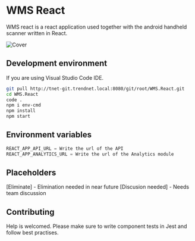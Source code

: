 # WMS React

WMS react is a react application used together with the android handheld scanner written in React.

![ Cover](https://media-live2.prod.scw.jungheinrichcloud.com/resource/image/1437208/landscape_ratio19x9/3508/1662/bd4d711b895639c28ab43603fc8b344a/C39D6F0E8288F1C0286367CCA65E7E25/jungheinrich-warehouse-management-systeme-wms-.jpg)

## Development environment

If you are using Visual Studio Code IDE.

```bash
git pull http://tnet-git.trendnet.local:8080/git/root/WMS.React.git
cd WMS.React
code .
npm i env-cmd
npm install
npm start

```

## Environment variables

```python
REACT_APP_API_URL = Write the url of the API
REACT_APP_ANALYTICS_URL = Write the url of the Analytics module
```


## Placeholders 

[Eliminate] - Elimination needed in near future 
[Discusion needed] - Needs team discussion


## Contributing

Help is welcomed. Please make sure to write component tests in Jest and follow best practises.